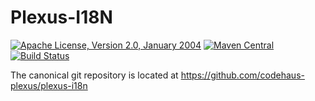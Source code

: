 Plexus-I18N
===============

[![Apache License, Version 2.0, January 2004](https://img.shields.io/github/license/codehaus-plexus/plexus-i18n.svg?label=License)](http://www.apache.org/licenses/)
[![Maven Central](https://img.shields.io/maven-central/v/org.codehaus.plexus/plexus-i18n.svg?label=Maven%20Central)](https://search.maven.org/artifact/org.codehaus.plexus/plexus-i18n)
[![Build Status](https://travis-ci.org/codehaus-plexus/plexus-i18n.svg?branch=master)](https://travis-ci.org/codehaus-plexus/plexus-i18n)

The canonical git repository is located at https://github.com/codehaus-plexus/plexus-i18n
